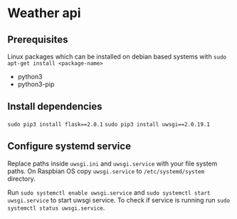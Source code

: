 # Weather api

## Prerequisites

Linux packages which can be installed on debian based systems with `sudo apt-get install <package-name>`

- python3
- python3-pip

## Install dependencies

`sudo pip3 install flask==2.0.1`
`sudo pip3 install uwsgi==2.0.19.1`

## Configure systemd service

Replace paths inside `uwsgi.ini` and `uwsgi.service` with your file system paths.
On Raspbian OS copy `uwsgi.service` to `/etc/systemd/system` directory.

Run `sudo systemctl enable uwsgi.service` and `sudo systemctl start uwsgi.service` to start uwsgi service.
To check if service is running run `sudo systemctl status uwsgi.service`.
